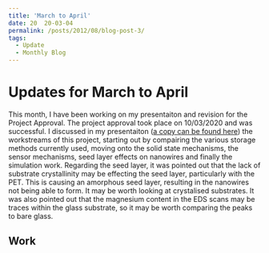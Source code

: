 ```yaml
---
title: 'March to April'
date: 20  20-03-04
permalink: /posts/2012/08/blog-post-3/
tags:
  - Update
  - Monthly Blog
---
```


Updates for March to April
=======

This month, I have been working on my presentaiton and revision for the Project Approval. The project approval took place on 10/03/2020 and was successful. I discussed in my presentaiton ([a copy can be found here](https://1drv.ms/p/s!Ak89yQ7zi0fchbAIdc7JBKNIvBTOxA?e=n1U5ry)) the workstreams of this project, starting out by compairing the various storage methods currently used, moving onto the solid state mechanisms, the sensor mechanisms, seed layer effects on nanowires and finally the simulation work. Regarding the seed layer, it was pointed out that the lack of substrate crystallinity may be effecting the seed layer, particularly with the PET. This is causing an amorphous seed layer, resulting in the nanowires not being able to form. It may be worth looking at crystalised substrates. It was also pointed out that the magnesium content in the EDS scans may be traces within the glass substrate, so it may be worth comparing the peaks to bare glass.

Work
--------

